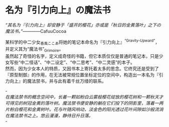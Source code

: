 # 名为『引力向上』の魔法书
*“其名为『引力向上』却安静于「盛开的樱花」亦或是「秋日的金黄落叶」之下の魔法书。”*————CafuuCocoa

某科学的中二少女<sub>香風ここあ</sub>将她的笔记本命名为『引力向上』<sup>“Gravity-Upward”</sup>，并定义其为“魔法书”<sub>Grimoire</sub>。  
虽然起了奇怪的名字，定义成奇怪的书籍，但它本质仅仅是普通的笔记本，只是少女写些“中二怪话”、“中二设定”、“中二思考”、“中二灵感”的本子。  
然而，因为少女本人的特质，又因书本上寄托着太多的思念。它终究还是受到了『原型制御』的作用，在无法被常规位置坐标定位的空间中，构造出一本名为『引力向上』的魔法禁书，并与此有着千丝万缕的联系。

*-  
在魔法禁书的概念空间中，长着一颗如粉白云雾般樱花绽放的樱花树和一颗秋天才可得见的树冠金黄的落叶树。魔法禁书便安静的躺在它们投下的阴影里，落着一两片粉白樱花和金黄树叶。花与叶随风响动，淡金色的阳光透过花叶间隙如沙般流淌在魔法禁书之上。悠云漫漫，静待日升日落。  
-*
